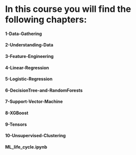 # In this course you will find the following chapters:

#### 1-Data-Gathering
#### 2-Understanding-Data
#### 3-Feature-Engineering
#### 4-Linear-Regression
#### 5-Logistic-Regression
#### 6-DecisionTree-and-RandomForests
#### 7-Support-Vector-Machine
#### 8-XGBoost
#### 9-Tensors
#### 10-Unsupervised-Clustering
#### ML_life_cycle.ipynb
